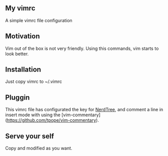 ## My vimrc

A simple vimrc file configuration

## Motivation

Vim out of the box is not very friendly. Using this commands,
vim starts to look better.

## Installation

Just copy vimrc to ~/.vimrc

## Pluggin

This vimrc file has configurated the <c-n> key for [NerdTree](https://github.com/scrooloose/nerdtree/blob/master/doc/NERD_tree.txt),
and comment a line in insert mode with <c-d> using the [vim-commentary]
(https://github.com/tpope/vim-commentary).

## Serve your self

Copy and modified as you want.
